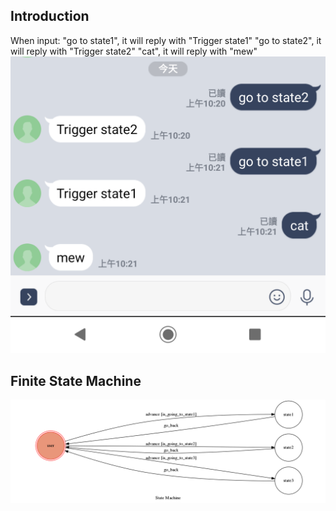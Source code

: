 ## Introduction
When input:
"go to state1", it will reply with "Trigger state1"
"go to state2", it will reply with "Trigger state2"
"cat", it will reply with "mew"
![line](./img/line.png)

## Finite State Machine
![fsm](./img/show-fsm.png)